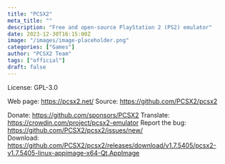 ```yaml
---
title: "PCSX2"
meta_title: ""
description: "Free and open-source PlayStation 2 (PS2) emulator"
date: 2023-12-30T16:15:00Z
image: "/images/image-placeholder.png"
categories: ["Games"]
author: "PCSX2 Team"
tags: ["official"]
draft: false
---
```


License: GPL-3.0

Web page: https://pcsx2.net/
Source: https://github.com/PCSX2/pcsx2

Donate: https://github.com/sponsors/PCSX2
Translate: https://crowdin.com/project/pcsx2-emulator
Report the bug: https://github.com/PCSX2/pcsx2/issues/new/  
Download: https://github.com/PCSX2/pcsx2/releases/download/v1.7.5405/pcsx2-v1.7.5405-linux-appimage-x64-Qt.AppImage
